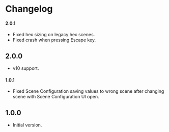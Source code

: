 # Changelog

#### 2.0.1

- Fixed hex sizing on legacy hex scenes.
- Fixed crash when pressing Escape key.

## 2.0.0

- v10 support.

#### 1.0.1

- Fixed Scene Configuration saving values to wrong scene after changing scene with Scene Configuration UI open.

## 1.0.0

- Initial version.
